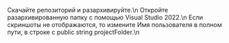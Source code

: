 Скачайте репозиторий и разархивируйте.\n 
Откройте разархивированную папку с помощью Visual Studio 2022.\n
Если скриншоты не отображаются, то измените Имя пользователя в полном пути, в строке с public string projectFolder.\n

